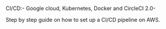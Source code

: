 ###

CI/CD:- Google cloud, Kubernetes, Docker and CircleCI 2.0-

Step by step guide on how to set up a CI/CD pipeline on AWS.
